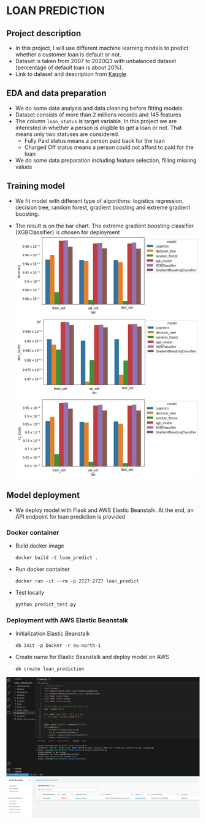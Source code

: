# LOAN PREDICTION
## Project description
- In this project, I will use different machine learning models to predict whether a customer loan is default or not.
- Dataset is taken from 2007 to 2020Q3 with unbalanced dataset (percentage of default loan is about 20%).
- Link to dataset and description from [Kaggle](https://www.kaggle.com/datasets/ethon0426/lending-club-20072020q1)

## EDA and data preparation
- We do some data analysis and data cleaning before fitting models.
- Dataset consists of more than 2 millions records and 145 features
- The column `loan_status` is target variable. In this project we are interested in whether a person is eligible to get a loan or not. That means only two statuses are considered. 
    - Fully Paid status means a person paid back for the loan
    - Charged Off status means a person could not afford to paid for the loan
- We do some data preparation including feature selection, filling missing values

## Training model
- We fit model with different type of algorithms: logistics regression, decision tree, random forest, gradient boosting and extreme gradient boosting.

- The result is on the bar chart. The extreme gradient boosting classifier (XGBClassifier) is chosen for deployment
![image](./pictures/accuracy.png)
![image](./pictures/auc_score.png)
![image](./pictures/f1_score.png)

## Model deployment
- We deploy model with Flask and AWS Elastic Beanstalk. At the end, an API endpoint for loan prediction is provided
### Docker container
    
- Build docker image
    
    ```
    docker build -t loan_predict .
    ```
- Run docker container
    ```
    docker run -it --rm -p 2727:2727 loan_predict
    ```
- Test locally

    ```py
    python predict_test.py
    ```

### Deployment with AWS Elastic Beanstalk
- Initialization Elastic Beanstalk
    ```
    eb init -p Docker -r eu-north-1
    ```
- Create name for Elastic Beanstalk and deploy model on AWS
    ```
    eb create loan_prediction
    ```


![image](./pictures/elastic_beanstalk.png)
![image](./pictures/aws.png)




